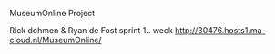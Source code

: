MuseumOnline Project

Rick dohmen & Ryan de Fost
sprint 1..
weck
http://30476.hosts1.ma-cloud.nl/MuseumOnline/